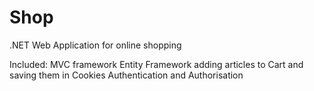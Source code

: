 # Shop
.NET Web Application for online shopping

Included:
MVC framework
Entity Framework 
adding articles to Cart and saving them in Cookies
Authentication and Authorisation
